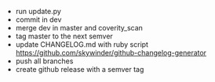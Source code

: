 - run update.py
- commit in dev
- merge dev in master and coverity_scan
- tag master to the next semver
- update CHANGELOG.md with ruby script https://github.com/skywinder/github-changelog-generator
- push all branches
- create github release with a semver tag
